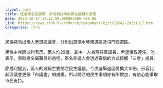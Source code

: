 ```yaml
---
layout: post
title: 區選提名期展開　廖成利指爭取提名屬艱巨過程
date: 2023-10-17 17:22:59.000000000 +08:00
link: https://news.rthk.hk/rthk/ch/component/k2/1723542-20231017.htm
categories: rthk
---
```


民協將派出兩人參選區議會，分別出選深水埗東選區及屯門西選區。

民協主席廖成利表示，兩人均29歲，其中一人為現任區議員，希望爭取連任。他表示，爭取提名屬艱巨的過程，兩名參選人會透過寄信的方式接觸「三會」成員。

廖成利提到，兩人的政綱主要關注民生議題，今次選舉選區將擴大10倍，形容比起區議會更像「市議會」的規模，所以關注的民生事項亦有所增加，有信心能爭取市民支持。

